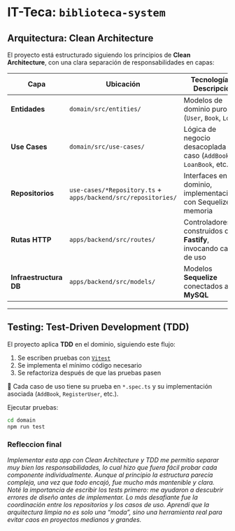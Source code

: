 # IT-Teca: `biblioteca-system`

## Arquitectura: Clean Architecture

El proyecto está estructurado siguiendo los principios de **Clean Architecture**, con una clara separación de responsabilidades en capas:

| Capa                  | Ubicación                                            | Tecnologías / Descripción                                                  |
|-----------------------|------------------------------------------------------|-----------------------------------------------------------------------------|
| **Entidades**         | `domain/src/entities/`                               | Modelos de dominio puros (`User`, `Book`, `Loan`)                          |
| **Use Cases**         | `domain/src/use-cases/`                              | Lógica de negocio desacoplada por caso (`AddBook`, `LoanBook`, etc.)       |
| **Repositorios**      | `use-cases/*Repository.ts` + `apps/backend/src/repositories/` | Interfaces en el dominio, implementaciones con Sequelize y memoria         |
| **Rutas HTTP**        | `apps/backend/src/routes/`                           | Controladores construidos con **Fastify**, invocando casos de uso          |
| **Infraestructura DB**| `apps/backend/src/models/`                           | Modelos **Sequelize** conectados a **MySQL**                                |

---

## Testing: Test-Driven Development (TDD)

El proyecto aplica **TDD** en el dominio, siguiendo este flujo:

1. Se escriben pruebas con [`Vitest`](https://vitest.dev/)
2. Se implementa el mínimo código necesario
3. Se refactoriza después de que las pruebas pasen

📁 Cada caso de uso tiene su prueba en `*.spec.ts` y su implementación asociada (`AddBook`, `RegisterUser`, etc.).

Ejecutar pruebas:

```bash
cd domain
npm run test
```
### Refleccion final
	
*Implementar esta app con Clean Architecture y TDD me permitio separar muy bien las responsabilidades, lo cual hizo que fuera fácil probar cada componente individualmente. Aunque al principio la estructura parecía compleja, una vez que todo encajó, fue mucho más mantenible y clara. Noté la importancia de escribir los tests primero: me ayudaron a descubrir errores de diseño antes de implementar. Lo más desafiante fue la coordinación entre los repositorios y los casos de uso. Aprendí que la arquitectura limpia no es solo una “moda”, sino una herramienta real para evitar caos en proyectos medianos y grandes.*

